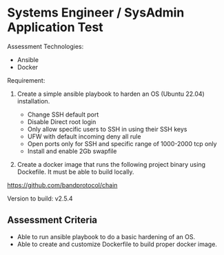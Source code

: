 # Systems Engineer / SysAdmin Application Test

Assessment Technologies:
- Ansible
- Docker

Requirement:
1) Create a simple ansible playbook to harden an OS (Ubuntu 22.04) installation.
   * Change SSH default port
   * Disable Direct root login
   * Only allow specific users to SSH in using their SSH keys
   * UFW with default incoming deny all rule
   * Open ports only for SSH and specific range of 1000-2000 tcp only
   * Install and enable 2Gb swapfile



2) Create a docker image that runs the following project binary using Dockefile. It must be able to build locally.

https://github.com/bandprotocol/chain

Version to build: v2.5.4

## Assessment Criteria
- Able to run ansible playbook to do a basic hardening of an OS.
- Able to create and customize Dockerfile to build proper docker image.

